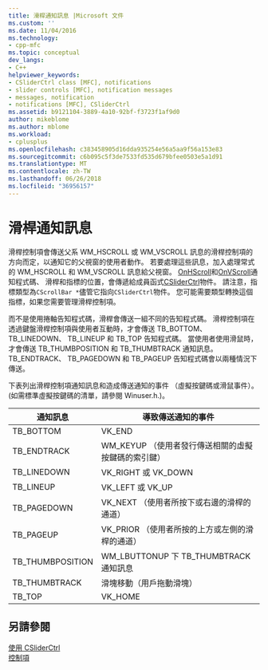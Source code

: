 ```yaml
---
title: 滑桿通知訊息 |Microsoft 文件
ms.custom: ''
ms.date: 11/04/2016
ms.technology:
- cpp-mfc
ms.topic: conceptual
dev_langs:
- C++
helpviewer_keywords:
- CSliderCtrl class [MFC], notifications
- slider controls [MFC], notification messages
- messages, notification
- notifications [MFC], CSliderCtrl
ms.assetid: b9121104-3889-4a10-92bf-f3723f1af9d0
author: mikeblome
ms.author: mblome
ms.workload:
- cplusplus
ms.openlocfilehash: c383458905d16dda935254e56a5aa9f56a153e83
ms.sourcegitcommit: c6b095c5f3de7533fd535d679bfee0503e5a1d91
ms.translationtype: MT
ms.contentlocale: zh-TW
ms.lasthandoff: 06/26/2018
ms.locfileid: "36956157"
---
```

# <a name="slider-notification-messages"></a>滑桿通知訊息
滑桿控制項會傳送父系 WM_HSCROLL 或 WM_VSCROLL 訊息的滑桿控制項的方向而定，以通知它的父視窗的使用者動作。 若要處理這些訊息，加入處理常式的 WM_HSCROLL 和 WM_VSCROLL 訊息給父視窗。 [OnHScroll](../mfc/reference/cwnd-class.md#onhscroll)和[OnVScroll](../mfc/reference/cwnd-class.md#onvscroll)通知程式碼、 滑桿和指標的位置，會傳遞給成員函式[CSliderCtrl](../mfc/reference/csliderctrl-class.md)物件。 請注意，指標類型為`CScrollBar *`儘管它指向`CSliderCtrl`物件。 您可能需要類型轉換這個指標，如果您需要管理滑桿控制項。  
  
 而不是使用捲軸告知程式碼，滑桿會傳送一組不同的告知程式碼。 滑桿控制項在透過鍵盤滑桿控制項與使用者互動時，才會傳送 TB_BOTTOM、 TB_LINEDOWN、 TB_LINEUP 和 TB_TOP 告知程式碼。 當使用者使用滑鼠時，才會傳送 TB_THUMBPOSITION 和 TB_THUMBTRACK 通知訊息。 TB_ENDTRACK、 TB_PAGEDOWN 和 TB_PAGEUP 告知程式碼會以兩種情況下傳送。  
  
 下表列出滑桿控制項通知訊息和造成傳送通知的事件 （虛擬按鍵碼或滑鼠事件）。 (如需標準虛擬按鍵碼的清單，請參閱 Winuser.h.)。  
  
|通知訊息|導致傳送通知的事件|  
|--------------------------|-------------------------------------------|  
|TB_BOTTOM|VK_END|  
|TB_ENDTRACK|WM_KEYUP （使用者發行傳送相關的虛擬按鍵碼的索引鍵）|  
|TB_LINEDOWN|VK_RIGHT 或 VK_DOWN|  
|TB_LINEUP|VK_LEFT 或 VK_UP|  
|TB_PAGEDOWN|VK_NEXT （使用者所按下或右邊的滑桿的通道）|  
|TB_PAGEUP|VK_PRIOR （使用者所按的上方或左側的滑桿的通道）|  
|TB_THUMBPOSITION|WM_LBUTTONUP 下 TB_THUMBTRACK 通知訊息|  
|TB_THUMBTRACK|滑塊移動（用戶拖動滑塊）|  
|TB_TOP|VK_HOME|  
  
## <a name="see-also"></a>另請參閱  
 [使用 CSliderCtrl](../mfc/using-csliderctrl.md)   
 [控制項](../mfc/controls-mfc.md)


